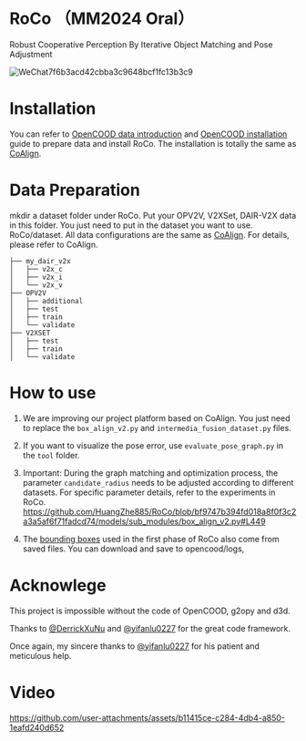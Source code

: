 # RoCo  （MM2024 Oral）
Robust Cooperative Perception By Iterative Object Matching and Pose Adjustment


![WeChat7f6b3acd42cbba3c9648bcf1fc13b3c9](https://github.com/user-attachments/assets/5674d1f6-5b57-4f09-b129-151f4130739f)

# Installation
You can refer to [OpenCOOD data introduction](https://opencood.readthedocs.io/en/latest/md_files/data_intro.html) and [OpenCOOD installation](https://opencood.readthedocs.io/en/latest/md_files/installation.html) guide to prepare data and install RoCo. The installation is totally the same as [CoAlign](https://udtkdfu8mk.feishu.cn/docx/LlMpdu3pNoCS94xxhjMcOWIynie).

# Data Preparation

mkdir a dataset folder under RoCo. Put your OPV2V, V2XSet, DAIR-V2X data in this folder. You just need to put in the dataset you want to use.
RoCo/dataset. All data configurations are the same as [CoAlign](https://github.com/yifanlu0227/CoAlign?tab=readme-ov-file). For details, please refer to CoAlign.

```
├── my_dair_v2x 
│   ├── v2x_c
│   ├── v2x_i
│   └── v2x_v
├── OPV2V
│   ├── additional
│   ├── test
│   ├── train
│   └── validate
├── V2XSET
│   ├── test
│   ├── train
│   └── validate
```
#  How to use
1.  We are improving our project platform based on CoAlign. You just need to replace the `box_align_v2.py` and `intermedia_fusion_dataset.py` files.

2.  If you want to visualize the pose error, use `evaluate_pose_graph.py` in the `tool` folder.
3.  Important: During the graph matching and optimization process, the parameter `candidate_radius` needs to be adjusted according to different datasets. For specific parameter details, refer to the experiments in RoCo. https://github.com/HuangZhe885/RoCo/blob/bf9747b394fd018a8f0f3c2a3a5af6f71fadcd74/models/sub_modules/box_align_v2.py#L449
4.  The [bounding boxes](https://drive.google.com/drive/folders/1otDzESlepuhRBE4ZgJQfpArnpG1TG8uu) used in the first phase of RoCo also come from saved files. You can download and save to opencood/logs,

#  Acknowlege
This project is impossible without the code of OpenCOOD, g2opy and d3d.

Thanks to [@DerrickXuNu](https://github.com/DerrickXuNu) and [@yifanlu0227](https://github.com/yifanlu0227)  for the great code framework.

Once again, my sincere thanks to [@yifanlu0227](https://github.com/yifanlu0227)  for his patient and meticulous help.

#  Video

https://github.com/user-attachments/assets/b11415ce-c284-4db4-a850-1eafd240d652











